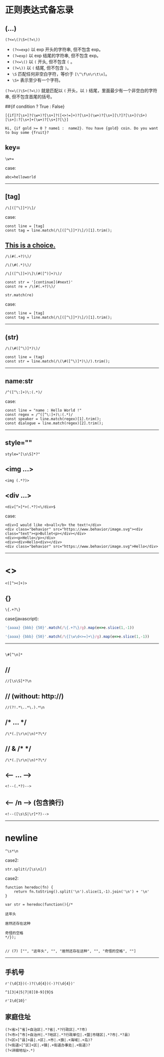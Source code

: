 # 正则表达式备忘录


## (...)

```
(?<=\()\S+(?=\))
```

- `(?<=exp)` 以 exp 开头的字符串, 但不包含 exp。  
- `(?=exp)` 以 exp 结尾的字符串, 但不包含 exp。  
- `(?<=\()` 以 `(` 开头, 但不包含 `(` 。  
- `(?=\))` 以 `(` 结尾, 但不包含 `)`。  
- `\S` 匹配任何非空白字符，等价于 `[\^\f\n\r\t\v]`。
- `\S+` 表示至少有一个字符。

`(?<=\()\S+(?=\))` 就是匹配以 `(` 开头，以 `)` 结尾，里面最少有一个非空白的字符串, 但不包含首尾的括号。


##{if condition ? True : False}

```
[{if]?[\s+]?(\w+)?[\s+]?([<>!=]+)?[\s+](\w+)?[\s+][\?]?[\s+](\S+)[\s+]:?[\s+]+(\w+)?[\s+]?[\}]
```

```
Hi, {if gold >= 0 ? name1 :  name2}. You have {gold} coin. Do you want to buy some {fruit}?
```


## key=
```
\w+=
```

case:
```
abc=helloworld
```

---

## [tag]
```
/\[([^\]]*)\]/
```

case:
```
const line = [tag]
const tag = line.match(/\[([^\]]*)\]/)[1].trim();
```


## [This is a choice.](#text)

```
/\(#(.+?)\)/
```

```
/\(\#(.*)\)/
```

```
/\[([^\]]+)\]\(#([^)]+)\)/
```

```
const str = '[continue](#next)'
const re = /\(#(.+?)\)/

str.match(re)
```

case:
```
const line = [tag]
const tag = line.match(/\[([^\]]*)\]/)[1].trim();
```

---

## (str)
```
/\(\#([^\)]*)\)/
```

```
const line = (tag)
const str = line.match(/\(\#([^\)]*)\)/).trim();
```

---


## name:str
```
/^([^\:]+)\:(.*)/
```

case:
```
const line = "name : Hello World !"
const regex = /^([^\:]+)\:(.*)/
const speaker = line.match(regex)[1].trim();
const dialogue = line.match(regex)[2].trim();
```

---

## style="" 
```
style="[\s\S]*?"
```

## <img ...>
``` 
<img (.*?)>
```

## <div ...></div> 
```
<div[^>]*>(.*?)<\/div>$
```

case:
```
<div>I would like <b>all</b> the text!</div>
<div class="behavior" src="https://www.behavior/image.svg"><div class="text"><p>Bullet<p></div></div>
<div><p>Hello</p></div>
<div><div>Hello<div></div>
<div class="behavior" src="https://www.behavior/image.svg">Hello</div>
```

---

# <>
```
<([^><]+)>
```

## {} 
```
\{.+?\}
```

case(javascript):
```javascript
'{aaaa} {bbb} {50}'.match(/\{.+?\}/g).map(e=>e.slice(1,-1))
```

```javascript
'{aaaa} {bbb} {50}'.match(/\{[\w\d<>=]+\}/g).map(e=>e.slice(1,-1))
```

---

## #
```
\#[^\n]*
```

## //
```
//[\s\S]*?\n
```

## // (without: http://)
```
//(?!.*\..*\.).*\n
```
 
## /* ... */
```
/\*(.|\r\n|\n)*?\*/
```

## // & /*  */
```
/\*(.|\r\n|\n)*?\*/
```

## <-- ... -->
```
<!--(.*?)-->
```

## <-- /n --> (包含换行)
```
<!--([\s\S|\r]*?)-->
```

---

# newline
```
^\s*\n
```

case2:
```
str.split(/[\s\n]/)
```

case2: 
```
function heredoc(fn) {
    return fn.toString().split('\n').slice(1,-1).join('\n') + '\n'
}

var str = heredoc(function(){/*

这年头

居然还存在这种

奇怪的空格
*/});


// (7) ["", "这年头", "", "居然还存在这种", "", "奇怪的空格", ""]
```

---

## 手机号 
```
r'(\d{3})(-)?(\d{4})(-)?(\d{4})'
```

```
^1[3|4|5|7|8][0-9]{9}$
```

```
r'1\d{10}'
```


## 家庭住址
```
(?<省>[^省]+自治区|.*?省|.*?行政区|.*?市)
(?<市>[^市]+自治州|.*?地区|.*?行政单位|.+盟|市辖区|.*?市|.*?县)
(?<区>[^县]+县|.+区|.+市|.+旗|.+海域|.+岛)?
(?<街道>[^区]+区|.+镇|.+街道办事处|.+街道)?
(?<详细地址>.*)
```
